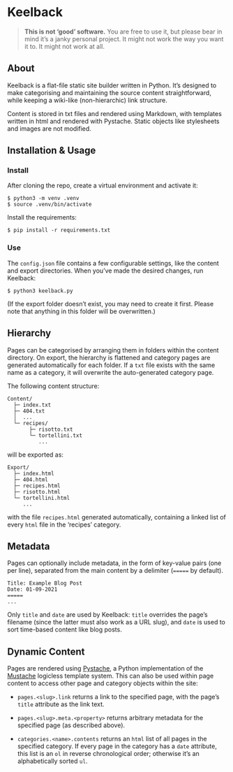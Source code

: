 # Keelback

> __This is not ‘good’ software.__
> You are free to use it, but please bear in mind it’s a janky personal project. It might not work the way you want it to. It might not work at all.

## About

Keelback is a flat-file static site builder written in Python. It’s designed to make categorising and maintaining the source content straightforward, while keeping a wiki-like (non-hierarchic) link structure.

Content is stored in txt files and rendered using Markdown, with templates written in html and rendered with Pystache. Static objects like stylesheets and images are not modified.

## Installation & Usage

### Install

After cloning the repo, create a virtual environment and activate it:
```
$ python3 -m venv .venv
$ source .venv/bin/activate
```

Install the requirements:
```
$ pip install -r requirements.txt
```

### Use

The `config.json` file contains a few configurable settings, like the content and export directories. When you’ve made the desired changes, run Keelback:
```
$ python3 keelback.py
```

(If the export folder doesn’t exist, you may need to create it first. Please note that anything in this folder will be overwritten.)

## Hierarchy

Pages can be categorised by arranging them in folders within the content directory. On export, the hierarchy is flattened and category pages are generated automatically for each folder. If a `txt` file exists with the same name as a category, it will overwrite the auto-generated category page.

The following content structure:

    Content/
      ├─ index.txt
      ├─ 404.txt
      │  ...
      └─ recipes/
           ├─ risotto.txt
           └─ tortellini.txt
              ...

will be exported as:

    Export/
      ├─ index.html
      ├─ 404.html
      ├─ recipes.html
      ├─ risotto.html
      └─ tortellini.html
         ...

with the file `recipes.html` generated automatically, containing a linked list of every `html` file in the ‘recipes’ category.

## Metadata

Pages can optionally include metadata, in the form of key-value pairs (one per line), separated from the main content by a delimiter (`=====` by default).

    Title: Example Blog Post
    Date: 01-09-2021
    =====
    ...

Only `title` and `date` are used by Keelback: `title` overrides the page’s filename (since the latter must also work as a URL slug), and `date` is used to sort time-based content like blog posts.


## Dynamic Content

Pages are rendered using [Pystache](https://github.com/defunkt/pystache), a Python implementation of the [Mustache](http://mustache.github.io) logicless template system. This can also be used within page content to access other page and category objects within the site:

- `pages.<slug>.link` returns a link to the specified page, with the page’s `title` attribute as the link text.

- `pages.<slug>.meta.<property>` returns arbitrary metadata for the specified page (as described above).

- `categories.<name>.contents` returns an `html` list of all pages in the specified category. If every page in the category has a `date` attribute, this list is an `ol` in reverse chronological order; otherwise it’s an alphabetically sorted `ul`.
